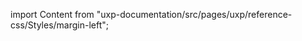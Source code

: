 
import Content from "uxp-documentation/src/pages/uxp/reference-css/Styles/margin-left";

<Content query="product=xd"/>
